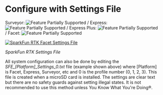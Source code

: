 # Configure with Settings File

Surveyor: ![Feature Partially Supported](https://raw.githubusercontent.com/sparkfun/SparkFun_RTK_Firmware/main/docs/img/YellowDot.png) / Express: ![Feature Partially Supported](https://raw.githubusercontent.com/sparkfun/SparkFun_RTK_Firmware/main/docs/img/YellowDot.png) / Express Plus: ![Feature Partially Supported](https://raw.githubusercontent.com/sparkfun/SparkFun_RTK_Firmware/main/docs/img/YellowDot.png) / Facet: ![Feature Partially Supported](https://raw.githubusercontent.com/sparkfun/SparkFun_RTK_Firmware/main/docs/img/YellowDot.png)

[![SparkFun RTK Facet Settings File](https://cdn.sparkfun.com/assets/learn_tutorials/1/8/5/7/SparkFun_RTK_Express_-_Settings_File.jpg)](https://cdn.sparkfun.com/assets/learn_tutorials/1/8/5/7/SparkFun_RTK_Express_-_Settings_File.jpg)

*SparkFun RTK Settings File*

All system configuration can also be done by editing the *SFE_[Platform]_Settings_0.txt* file (example shown above) where [Platform] is Facet, Express, Surveyor, etc and 0 is the profile number (0, 1, 2, 3). This file is created when a microSD card is installed. The settings are clear text but there are no safety guards against setting illegal states. It is not recommended to use this method unless You Know What You're Doing®.